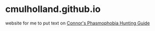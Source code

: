 # cmulholland.github.io
website for me to put text on
[Connor's Phasmophobia Hunting Guide](https://cmulholla.github.io/cmulholland/Connors-Phasmophobia-Hunting-Guide)
